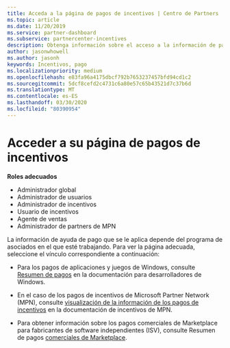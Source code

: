 ```yaml
---
title: Acceda a la página de pagos de incentivos | Centro de Partners
ms.topic: article
ms.date: 11/20/2019
ms.service: partner-dashboard
ms.subservice: partnercenter-incentives
description: Obtenga información sobre el acceso a la información de pago. Esto se aplica a los pagos de aplicaciones y juegos de Windows, así como a los pagos de incentivos de MPN.
author: jasonwhowell
ms.author: jasonh
keywords: Incentivos, pago
ms.localizationpriority: medium
ms.openlocfilehash: e83fa96a4175dbcf792b7653237457bfd94cd1c2
ms.sourcegitcommit: 5dcf8cefd2c4731c6a80e57c65b43521d7c37b6d
ms.translationtype: MT
ms.contentlocale: es-ES
ms.lasthandoff: 03/30/2020
ms.locfileid: "80390954"
---
```

# <a name="access-your-incentives-payouts-page"></a>Acceder a su página de pagos de incentivos

**Roles adecuados**
-   Administrador global
-   Administrador de usuarios
-   Administrador de incentivos
-   Usuario de incentivos
-   Agente de ventas
-   Administrador de partners de MPN

La información de ayuda de pago que se le aplica depende del programa de asociados en el que esté trabajando. Para ver la página adecuada, seleccione el vínculo correspondiente a continuación:

- Para los pagos de aplicaciones y juegos de Windows, consulte [Resumen de pagos](https://docs.microsoft.com/windows/uwp/publish/payout-summary) en la documentación para desarrolladores de Windows.

- En el caso de los pagos de incentivos de Microsoft Partner Network (MPN), consulte [visualización de la información de los pagos de incentivos](understand-incentive-payouts.md) en la documentación de incentivos de MPN.

- Para obtener información sobre los pagos comerciales de Marketplace para fabricantes de software independientes (ISV), consulte Resumen de pagos [comerciales de Marketplace](https://docs.microsoft.com/azure/marketplace/partner-center-portal/payout-summary).
